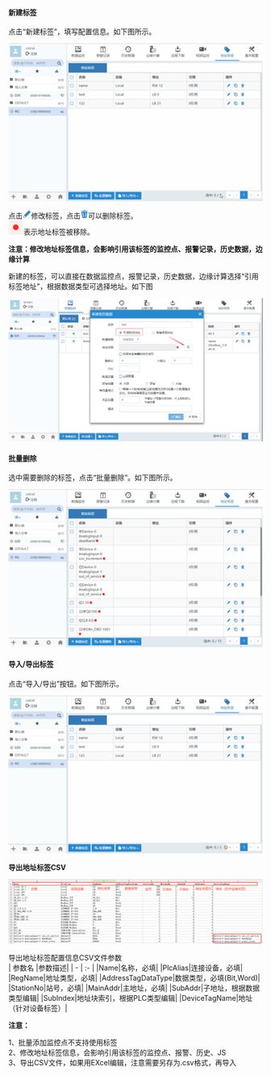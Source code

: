 #### **新建标签**  

点击“新建标签”，填写配置信息。如下图所示。  

![添加盒子分组](Images/TagAddress.gif)  

点击![添加盒子分组](Images/write.png)修改标签，点击![添加盒子分组](Images/delete.png)可以删除标签。  
![以太网盒子](Images/chaoshi.png)表示地址标签被移除。  

**注意：修改地址标签信息，会影响引用该标签的监控点、报警记录，历史数据，边缘计算**  

新建的标签，可以直接在数据监控点，报警记录，历史数据，边缘计算选择“引用标签地址”，根据数据类型可选择地址。如下图  

![添加盒子分组](Images/yinyongTagaddr.png)  

#### **批量删除**  

选中需要删除的标签，点击“批量删除”。如下图所示。  

![添加盒子分组](Images/BatchDeleteTag.gif)  

#### **导入/导出标签**  

点击“导入/导出”按钮。如下图所示。  

![添加盒子分组](Images/importAndexportTag.gif)  

**导出地址标签CSV**  

![添加盒子分组](Images/exportCSVTag.png)  

导出地址标签配置信息CSV文件参数  
| 参数名   |参数描述|
| - | :- |
|Name|名称，必填|
|PlcAlias|连接设备，必填|
|RegName|地址类型，必填|
|AddressTagDataType|数据类型，必填(Bit,Word)|
|StationNo|站号，必填|
|MainAddr|主地址，必填|
|SubAddr|子地址，根据数据类型编辑|
|SubIndex|地址块索引，根据PLC类型编辑|
|DeviceTagName|地址（针对设备标签）|

**注意：**  

1、批量添加监控点不支持使用标签  
2、修改地址标签信息，会影响引用该标签的监控点、报警、历史、JS  
3、导出CSV文件，如果用EXcel编辑，注意需要另存为.csv格式，再导入  
